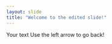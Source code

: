 ```yaml
---
layout: slide
title: "Welcome to the edited slide!"
---
```

Your text
Use the left arrow to go back!
